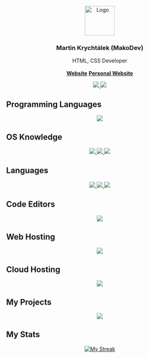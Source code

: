 <br/>
<div align="center">
  <a href="https://www.krychtalek.eu">
    <img src="https://www.krychtalek.link/favicon" alt="Logo" width="80" height="80">
  </a>
  
  <h3 align="center">Martin Krychtálek (MakoDev)</h3>
<p align="center">HTML, CSS Developer
  <br>
  <br>
  <a href="https://www.makodev.co"><strong>Website</strong></a>
    <a href="https://www.krychtalek.eu"><strong>Personal Website</strong></a>
</div>

<p align="center">
  <a href="https://gitlab.com/makopog">
    <img src="https://skillicons.dev/icons?i=gitlab"/>
  </a>
   <a href="https://codepen.io/mkrychtalek">
    <img src="https://skillicons.dev/icons?i=codepen"/>
  </a>
</p>

## Programming Languages

<p align="center">
  <a href="">
    <img src="https://skillicons.dev/icons?i=html,css"/>
  </a>
</p>

## OS Knowledge

<p align="center">
  <a href="">
    <img src="https://img.icons8.com/fluency/48/null/windows-11.png"/>
    <img src="https://img.icons8.com/color/48/null/windows-10.png"/>
    <img src="https://img.icons8.com/color/48/null/windows-logo.png"/>
    
  </a>
</p>

## Languages

<p align="center">
  <a href="">
    <img src="https://img.icons8.com/color/48/null/czech-republic-circular.png"/>
    <img src="https://img.icons8.com/color/48/null/usa-circular.png"/>
    <img src="https://img.icons8.com/color/48/null/great-britain-circular.png"/>
  </a>
</p>

## Code Editors

<p align="center">
  <a href="">
    <img src="https://skillicons.dev/icons?i=vscode,visualstudio"/>
  </a>
</p>

## Web Hosting

<p align="center">
  <a href="">
    <img src="https://skillicons.dev/icons?i=vercel,cloudflare,github"/>
  </a>
</p>

## Cloud Hosting

<p align="center">
  <a href="">
    <img src="https://skillicons.dev/icons?i=aws,gcp,azure"/>
  </a>
</p>

## My Projects

<p align="center">
  <a href="#">
    <img src="https://img.icons8.com/color/48/null/under-construction.png"/>
  </a>
</p>

## My Stats

<p align="center">
  <a href="">
    <img alt="My Streak" src="https://github-readme-streak-stats.herokuapp.com/?user=mkrychtalek&theme=github-dark"/>
</p>
